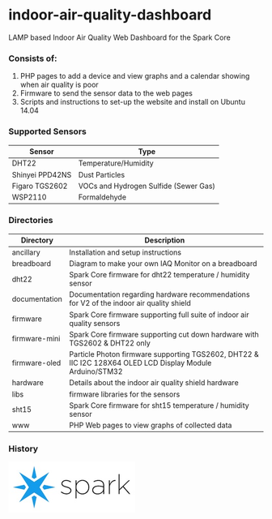 indoor-air-quality-dashboard
==============================

LAMP based Indoor Air Quality Web Dashboard for the Spark Core

### Consists of:
1. PHP pages to add a device and view graphs and a calendar showing when air quality is poor
2. Firmware to send the sensor data to the web pages
3. Scripts and instructions to set-up the website and install on Ubuntu 14.04

### Supported Sensors
|Sensor         |Type                                  |
|---------------|--------------------------------------|
|DHT22          |Temperature/Humidity                  |
|Shinyei PPD42NS|Dust Particles                        |
|Figaro TGS2602 |VOCs and Hydrogen Sulfide (Sewer Gas) |
|WSP2110        |Formaldehyde                          |

### Directories
|Directory      |Description                                                      |
|---------------|-----------------------------------------------------------------|
|ancillary      |Installation and setup instructions                              |
|breadboard     |Diagram to make your own IAQ Monitor on a breadboard             |
|dht22          |Spark Core firmware for dht22 temperature / humidity sensor      |
|documentation  |Documentation regarding hardware recommendations for V2 of the indoor air quality shield      |
|firmware       |Spark Core firmware supporting full suite of indoor air quality sensors |
|firmware-mini  |Spark Core firmware supporting cut down hardware with TGS2602 & DHT22 only |
|firmware-oled  |Particle Photon firmware supporting TGS2602, DHT22 & IIC I2C 128X64 OLED LCD Display Module Arduino/STM32 |
|hardware       |Details about the indoor air quality shield hardware             |
|libs           |firmware libraries for the sensors                               |
|sht15          |Spark Core firmware for sht15 temperature / humidity sensor      |
|www            |PHP Web pages to view graphs of collected data                   |

### History
<a href="http://community.spark.io/t/custom-shield-indoor-air-quality-monitor/121" title="Development evolution of the hardware"><img src="spark.jpg"/></a>
